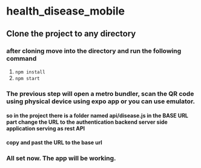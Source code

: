 # health_disease_mobile
## Clone the project to any directory
### after cloning move into the directory and run the following command
1. ``` npm install ```
2. ``` npm start ```
### The previous step will open a metro bundler, scan the QR code using physical device using expo app or you can use emulator.
#### so in the project there is a folder named api/disease.js in the BASE URL part change the URL to the authentication backend server side application serving as rest API
#### copy and past the URL to the base url

### All set now. The app will be working.
